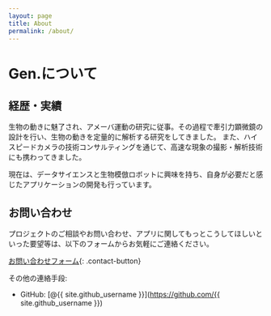 ```yaml
---
layout: page
title: About
permalink: /about/
---
```


<div class="about-page" markdown="1">

# Gen.について

## 経歴・実績
生物の動きに魅了され、アメーバ運動の研究に従事。その過程で牽引力顕微鏡の設計を行い、生物の動きを定量的に解析する研究をしてきました。
また、ハイスピードカメラの技術コンサルティングを通じて、高速な現象の撮影・解析技術にも携わってきました。

現在は、データサイエンスと生物模倣ロボットに興味を持ち、自身が必要だと感じたアプリケーションの開発も行っています。

<div class="contact-section" markdown="1">

## お問い合わせ
プロジェクトのご相談やお問い合わせ、アプリに関してもっとこうしてほしいといった要望等は、以下のフォームからお気軽にご連絡ください。

[お問い合わせフォーム](https://forms.gle/vqF9APC4MJY1sH676){: .contact-button}

その他の連絡手段:
- GitHub: [@{{ site.github_username }}](https://github.com/{{ site.github_username }})

</div>

</div>
